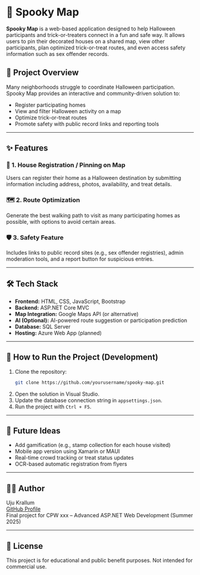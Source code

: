 # 🎃 Spooky Map

**Spooky Map** is a web-based application designed to help Halloween participants and trick-or-treaters connect in a fun and safe way. It allows users to pin their decorated houses on a shared map, view other participants, plan optimized trick-or-treat routes, and even access safety information such as sex offender records.

## 📌 Project Overview

Many neighborhoods struggle to coordinate Halloween participation. Spooky Map provides an interactive and community-driven solution to:

- Register participating homes
- View and filter Halloween activity on a map
- Optimize trick-or-treat routes
- Promote safety with public record links and reporting tools

---

## ✨ Features

### 🎯 1. House Registration / Pinning on Map
Users can register their home as a Halloween destination by submitting information including address, photos, availability, and treat details.

### 🗺️ 2. Route Optimization
Generate the best walking path to visit as many participating homes as possible, with options to avoid certain areas.

### 🛡️ 3. Safety Feature
Includes links to public record sites (e.g., sex offender registries), admin moderation tools, and a report button for suspicious entries.

---

## 🛠️ Tech Stack

- **Frontend:** HTML, CSS, JavaScript, Bootstrap
- **Backend:** ASP.NET Core MVC
- **Map Integration:** Google Maps API (or alternative)
- **AI (Optional):** AI-powered route suggestion or participation prediction
- **Database:** SQL Server
- **Hosting:** Azure Web App (planned)

---

## 🚀 How to Run the Project (Development)

1. Clone the repository:
    ```bash
    git clone https://github.com/yourusername/spooky-map.git
    ```
2. Open the solution in Visual Studio.
3. Update the database connection string in `appsettings.json`.
4. Run the project with `Ctrl + F5`.

---

## 🧪 Future Ideas

- Add gamification (e.g., stamp collection for each house visited)
- Mobile app version using Xamarin or MAUI
- Real-time crowd tracking or treat status updates
- OCR-based automatic registration from flyers

---

## 👩‍💻 Author

Uju Krallum  
[GitHub Profile](https://github.com/yourusername)  
Final project for CPW xxx – Advanced ASP.NET Web Development (Summer 2025)

---

## 📄 License

This project is for educational and public benefit purposes. Not intended for commercial use.

